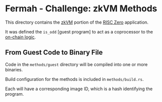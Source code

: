 # Fermah - Challenge:  zkVM Methods

 
This directory contains the [zkVM] portion of the [RISC Zero] application.

It was defined the `is_odd` [guest program] to act as a coprocessor to the [on-chain logic].

 

## From Guest Code to Binary File

Code in the `methods/guest` directory will be compiled into one or more binaries.

Build configuration for the methods is included in `methods/build.rs`.

Each will have a corresponding image ID, which is a hash identifying the program.

[zkVM]: https://dev.risczero.com/zkvm
[RISC Zero]: https://www.risczero.com/
[guest programs]: https://dev.risczero.com/terminology#guest-program
[on-chain logic]: ../contracts/
[guest/src/bin]: ./guest/src/bin/
[zkvm-hello-world]: https://dev.risczero.com/api/zkvm/tutorials/hello-world
[RISC Zero examples]: https://github.com/risc0/risc0/tree/release-1.1/examples
